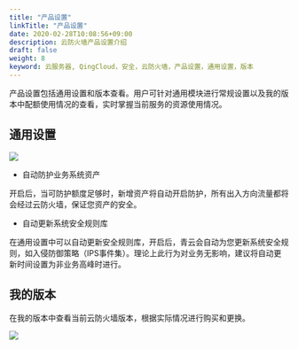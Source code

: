 ```yaml
---
title: "产品设置"
linkTitle: "产品设置"
date: 2020-02-28T10:08:56+09:00
description: 云防火墙产品设置介绍
draft: false
weight: 8
keyword: 云服务器, QingCloud，安全，云防火墙，产品设置，通用设置，版本 
---
```


产品设置包括通用设置和版本查看。用户可针对通用模块进行常规设置以及我的版本中配额使用情况的查看，实时掌握当前服务的资源使用情况。

## 通用设置

![](../_images/setting.png)

- 自动防护业务系统资产

开启后，当可防护额度足够时，新增资产将自动开启防护，所有出入方向流量都将会经过云防火墙，保证您资产的安全。

- 自动更新系统安全规则库

在通用设置中可以自动更新安全规则库，开启后，青云会自动为您更新系统安全规则，如入侵防御策略（IPS事件集）。理论上此行为对业务无影响，建议将自动更新时间设置为非业务高峰时进行。



## 我的版本

在我的版本中查看当前云防火墙版本，根据实际情况进行购买和更换。

![](../_images/version.png)
